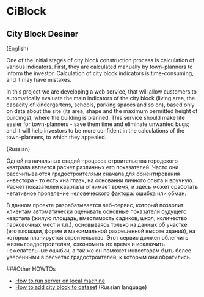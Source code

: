 CiBlock
======
City Block Desiner
------
(English)

One of the initial stages of city block construction process is calculation of various indicators. First, they are calculated manually by town-planners to inform the investor. Calculation of city block indicators is time-consuming, and it may have mistakes.

In this project we are developing a web service, that will allow customers to automatically evaluate the main indicators of the city block (living area, the capacity of kindergartens, schools, parking spaces and so on), based only on data about the site (its area, shape and the maximum permitted height of buildings), where the building is planned. This service should make life easier for town-planners - save them time and eliminate unwanted bugs; and it will help investors to be more confident in the calculations of the town-planners, to which they appealed.

(Russian)

Одной из начальных стадий процесса строительства городского кватрала является расчет различных его показателей. Часто они рассчитываются градостроителями сначала для ориентирования инвестора - то есть «на глаз», на основании личного опыта и вручную. Расчет показателей квартала отнимает время, и здесь может сработать негативное проявление человеческого фактора: ошибка или обман.

В данном проекте разрабатывается веб-сервис, который позволит клиентам автоматически оценивать основные показатели будущего квартала (жилую площадь, вместимость садиков, школ, количество парковочных мест и т.п.), основываясь только на данных об участке (его площади, форме и максимальной разрешенной высоте зданий), на котором планируется строительство. Этот сервис должен облегчить жизнь градостроителям, сэкономить их время и исключить нежелательные ошибки, а так же он поможет инвесторам быть более уверенными в расчетах градостроителей, к которым они обратились.

###Other HOWTOs

  - [How to run server on local machine](docs/HowToRunServer.md)
  - [How to add city block to dataset](docs/HowToAddCityBlock.md) (Russian language)